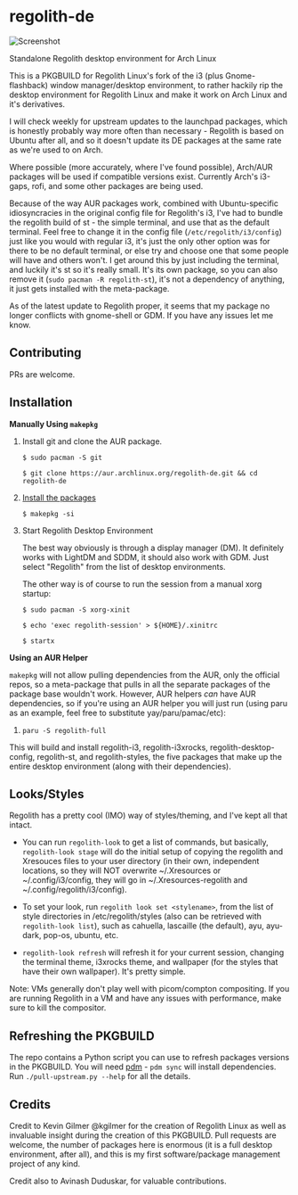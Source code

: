 # regolith-de

![Screenshot](regolith1.png)

Standalone Regolith desktop environment for Arch Linux

This is a PKGBUILD for Regolith Linux's fork of the i3 (plus Gnome-flashback) window manager/desktop environment, to rather hackily rip the desktop environment for Regolith Linux and make it work on Arch Linux and it's derivatives.

I will check weekly for upstream updates to the launchpad packages, which is honestly probably way more often than necessary - Regolith is based on Ubuntu after all, and so it doesn't update its DE packages at the same rate as we're used to on Arch. 

Where possible (more accurately, where I've found possible), Arch/AUR packages will be used if compatible versions exist. Currently Arch's i3-gaps, rofi, and some other packages are being used.

Because of the way AUR packages work, combined with Ubuntu-specific idiosyncracies in the original config file for Regolith's i3, I've had to bundle the regolith build of st - the simple terminal, and use that as the default terminal. Feel free to change it in the config file (`/etc/regolith/i3/config`) just like you would with regular i3, it's just the only other option was for there to be no default terminal, or else try and choose one that some people will have and others won't. I get around this by just including the terminal, and luckily it's st so it's really small. It's its own package, so you can also remove it (`sudo pacman -R regolith-st`), it's not a dependency of anything, it just gets installed with the meta-package.

As of the latest update to Regolith proper, it seems that my package no longer conflicts with gnome-shell or GDM. If you have any issues let me know.

## Contributing

PRs are welcome.

## Installation

**Manually Using `makepkg`**

1. Install git and clone the AUR package.

    ```
    $ sudo pacman -S git
    
    $ git clone https://aur.archlinux.org/regolith-de.git && cd regolith-de
    ```

2. [Install the packages](https://wiki.archlinux.org/index.php/Arch_User_Repository#Installing_and_upgrading_packages)

    ```
    $ makepkg -si
    ```

4. Start Regolith Desktop Environment

    The best way obviously is through a display manager (DM). It definitely works with LightDM and SDDM, it should also work with GDM. Just select "Regolith" from the list of desktop environments.

    The other way is of course to run the session from a manual xorg startup:

    ```
    $ sudo pacman -S xorg-xinit

    $ echo 'exec regolith-session' > ${HOME}/.xinitrc

    $ startx
    ```

**Using an AUR Helper**

`makepkg` will not allow pulling dependencies from the AUR, only the official repos, so a meta-package that pulls in all the separate packages of the package base wouldn't work. However, AUR helpers *can* have AUR dependencies, so if you're using an AUR helper you will just run (using paru as an example, feel free to substitute yay/paru/pamac/etc):

1. `paru -S regolith-full`

This will build and install regolith-i3, regolith-i3xrocks, regolith-desktop-config, regolith-st, and regolith-styles, the five packages that make up the entire desktop environment (along with their dependencies). 
## Looks/Styles

   Regolith has a pretty cool (IMO) way of styles/theming, and I've kept all that intact.

 - You can run `regolith-look` to get a list of commands, but basically, `regolith-look stage` will do the initial setup of copying the regolith and Xresouces files to your user directory (in their own, independent locations, so they will NOT overwrite ~/.Xresources or ~/.config/i3/config, they will go in ~/.Xresources-regolith and ~/.config/regolith/i3/config).

 - To set your look, run `regolith look set <stylename>`, from the list of style directories in /etc/regolith/styles (also can be retrieved with `regolith-look list`), such as cahuella, lascaille (the default), ayu, ayu-dark, pop-os, ubuntu, etc.

 - `regolith-look refresh` will refresh it for your current session, changing the terminal theme, i3xrocks theme, and wallpaper (for the styles that have their own wallpaper). It's pretty simple.

Note: VMs generally don't play well with picom/compton compositing. If you are running Regolith in a VM and have any issues with performance, make sure to kill the compositor.

## Refreshing the PKGBUILD

The repo contains a Python script you can use to refresh packages versions in the PKGBUILD. You will need [pdm](https://pdm.fming.dev/) - `pdm sync` will install dependencies. Run `./pull-upstream.py --help` for all the details.

## Credits

Credit to Kevin Gilmer @kgilmer for the creation of Regolith Linux as well as invaluable insight during the creation of this PKGBUILD.
Pull requests are welcome, the number of packages here is enormous (it is a full desktop environment, after all), and this is my first software/package management project of any kind.

Credit also to Avinash Duduskar, for valuable contributions. 
